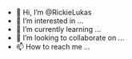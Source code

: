 - 👋 Hi, I’m @RickieLukas
- 👀 I’m interested in ...
- 🌱 I’m currently learning ...
- 💞️ I’m looking to collaborate on ...
- 📫 How to reach me ...

<!---
RickieLukas/RickieLukas is a ✨ special ✨ repository because its `README.md` (this file) appears on your GitHub profile.
You can click the Preview link to take a look at your changes.
--->
